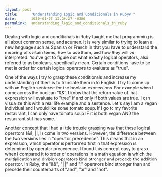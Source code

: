 ```yaml
---
layout: post
title:      "Understanding Logic and Conditionals in Ruby# "
date:       2020-01-07 13:39:27 -0500
permalink:  understanding_logic_and_conditionals_in_ruby
---
```


Dealing with logic and conditionals in Ruby taught me that programming is all about common sense, and acumen. It is very similar to trying to learn  a new language such as Spanish or French in that you have to understand the meaning of certain terms, how to use them, and how they will be interpreted. You've got to figure out what exactly logical operators, also referred to as booleans, specifically mean. Certain conditions have to be met in order for certain logical operators to evaluate as "true". 

One of the ways I try to grasp these conditionals and increase my understanding of them is to translate them in to English. I try to come up with an English sentence for the boolean expressions.  For example when I come across the boolean  "&&", I know that the return value of that expression will evaluate to "true" if and only if both values are true. I can visualize this with a real life example and a sentence. Let's say I am a vegan individual and I would like some tomato soup. If I go to my favorite restaurant, I can only have tomato soup IF it is both vegan AND the restaurant still has some. 

Another concept that I had a little trouble grasping was that these logical operators (&&, ||, !) come in two versions. However, the difference between the two versions lies in "operator precedence". This means that in an expression, which operator is performed first in that expression is determined by operator precedence. I found this concept easy to grasp when I compared it  to order of operations in a math equation in which the multiplication and division operators bind stronger and precede the addition operator. In Ruby, the "&&", "| |" and "!" operators bind stronger than and precede their counterparts of "and", "or" and "not". 
